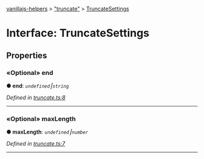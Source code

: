 [vanillajs-helpers](../README.md) > ["truncate"](../modules/_truncate_.md) > [TruncateSettings](../interfaces/_truncate_.truncatesettings.md)



# Interface: TruncateSettings


## Properties
<a id="end"></a>

### «Optional» end

**●  end**:  *`undefined`⎮`string`* 

*Defined in [truncate.ts:8](https://github.com/Tokimon/vanillajs-helpers/blob/d7b5019/truncate.ts#L8)*





___

<a id="maxlength"></a>

### «Optional» maxLength

**●  maxLength**:  *`undefined`⎮`number`* 

*Defined in [truncate.ts:7](https://github.com/Tokimon/vanillajs-helpers/blob/d7b5019/truncate.ts#L7)*





___


